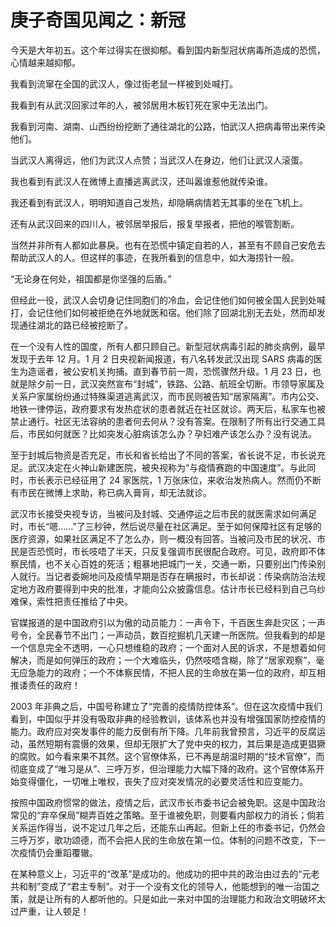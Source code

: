 
# 庚子奇国见闻之：新冠

今天是大年初五。这个年过得实在很抑郁。看到国内新型冠状病毒所造成的恐慌，心情越来越抑郁。

我看到流窜在全国的武汉人，像过街老鼠一样被到处喊打。

我看到有从武汉回家过年的人，被邻居用木板钉死在家中无法出门。

我看到河南、湖南、山西纷纷挖断了通往湖北的公路，怕武汉人把病毒带出来传染他们。

当武汉人离得远，他们为武汉人点赞；当武汉人在身边，他们让武汉人滚蛋。

我也看到有武汉人在微博上直播逃离武汉，还叫嚣谁惹他就传染谁。

我还看到有武汉人，明明知道自己发热，却隐瞒病情若无其事的坐在飞机上。

还有从武汉回来的四川人，被邻居举报后，报复举报者，把他的喉管割断。

当然并非所有人都如此暴戾。也有在恐慌中镇定自若的人，甚至有不顾自己安危去帮助武汉人的人。但这样的事迹，在我所看到的信息中，如大海捞针一般。

“无论身在何处，祖国都是你坚强的后盾。”

但经此一役，武汉人会切身记住同胞们的冷血，会记住他们如何被全国人民到处喊打，会记住他们如何被拒绝在外地就医和宿。他们除了回湖北别无去处，然而却发现通往湖北的路已经被挖断了。

在一个没有人性的国度，所有人都只顾自己。新型冠状病毒引起的肺炎病例，最早发现于去年 12 月。1 月 2 日央视新闻报道，有八名转发武汉出现 SARS 病毒的医生为造谣者，被公安机关拘捕。直到春节前一周，恐慌骤然升级。1 月 23 日，也就是除夕前一日，武汉突然宣布“封城”，铁路、公路、航班全切断。市领导家属及关系户家属纷纷通过特殊渠道逃离武汉，而市民则被告知“居家隔离”。市内公交、地铁一律停运，政府要求有发热症状的患者就近在社区就诊。两天后，私家车也被禁止通行。社区无法容纳的患者何去何从？没有答案。在限制了所有出行交通工具后，市民如何就医？比如突发心脏病该怎么办？孕妇难产该怎么办？没有说法。

至于封城后物资是否充足，市长和省长给出了不同的答案，省长说不足，市长说充足。武汉决定在火神山新建医院，被央视称为“与疫情赛跑的中国速度”。与此同时，市长表示已经征用了 24 家医院，1 万张床位，来收治发热病人。然而仍不断有市民在微博上求助，称已病入膏肓，却无法就诊。

武汉市长接受央视专访，当被问及封城、交通停运之后市民的就医需求如何满足时，市长“嗯……”了三秒钟，然后说尽量在社区满足。至于如何保障社区有足够的医疗资源，如果社区满足不了怎么办，则一概没有回答。当被问及市民的状况、市民是否恐慌时，市长吱唔了半天，只反复强调市民很配合政府。可见，政府即不体察民情，也不关心百姓的死活；粗暴地把城门一关，交通一断，只要别出门传染别人就行。当记者委婉地问及疫情早期是否存在瞒报时，市长却说：传染病防治法规定地方政府要得到中央的批准，才能向公众披露信息。估计市长已经料到自己乌纱难保，索性把责任推给了中央。

官媒报道的是中国政府引以为傲的动员能力：一声令下，千百医生奔赴灾区；一声号令，全民春节不出门；一声动员，数百挖掘机几天建一所医院。但我看到的却是一个信息完全不透明，一心只想维稳的政府；一个面对人民的诉求，不是想着如何解决，而是如何弹压的政府；一个大难临头，仍然吱唔含糊，除了“居家观察”，毫无应急能力的政府；一个不体察民情，不把人民的生命放在第一位的政府，却互相推诿责任的政府！

2003 年非典之后，中国号称建立了“完善的疫情防控体系”。但在这次疫情中我们看到，中国似乎并没有吸取非典的经验教训，该体系也并没有增强国家防控疫情的能力。政府应对突发事件的能力反倒有所下降。几年前我曾预言，习近平的反腐运动，虽然短期有震慑的效果，但却无限扩大了党中央的权力，其后果是造成更猖獗的腐败。如今看来果不其然。这个官僚体系，已不再是胡温时期的“技术官僚”，而彻底变成了“唯习是从”、三呼万岁，但治理能力大幅下降的政府。这个官僚体系开始变得僵化，一切唯上唯权，丧失了应对突发情况的必要灵活性和应变能力。

按照中国政府惯常的做法，疫情之后，武汉市长市委书记会被免职。这是中国政治常见的“弃卒保局”糊弄百姓之策略。至于谁被免职，则要看内部权力的消长；倘若关系运作得当，说不定过几年之后，还能东山再起。但新上任的市委书记，仍然会三呼万岁，歌功颂德，而不会把人民的生命放在第一位。体制的问题不改变，下一次疫情仍会重蹈覆辙。

在某种意义上，习近平的“改革”是成功的。他成功的把中共的政治由过去的“元老共和制”变成了“君主专制”。对于一个没有文化的领导人，他能想到的唯一治国之策，就是让所有的人都听他的。只是如此一来对中国的治理能力和政治文明破坏太过严重，让人顿足！

